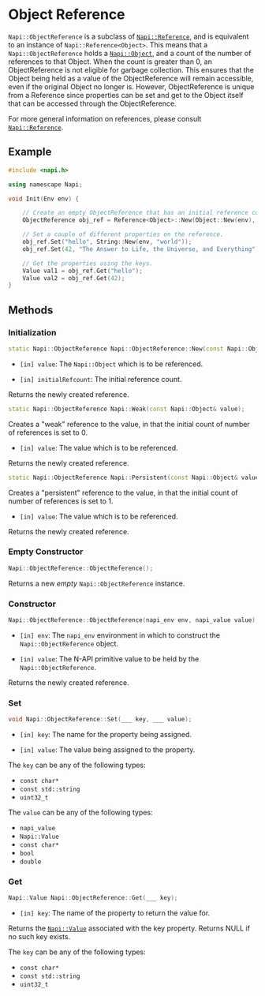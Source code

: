 # Object Reference

`Napi::ObjectReference` is a subclass of [`Napi::Reference`](reference.md), and is equivalent to an instance of `Napi::Reference<Object>`. This means that a `Napi::ObjectReference` holds a [`Napi::Object`](object.md), and a count of the number of references to that Object. When the count is greater than 0, an ObjectReference is not eligible for garbage collection. This ensures that the Object being held as a value of the ObjectReference will remain accessible, even if the original Object no longer is. However, ObjectReference is unique from a Reference since properties can be set and get to the Object itself that can be accessed through the ObjectReference.

For more general information on references, please consult [`Napi::Reference`](reference.md).

## Example
```cpp
#include <napi.h>

using namescape Napi;

void Init(Env env) {

    // Create an empty ObjectReference that has an initial reference count of 2.
    ObjectReference obj_ref = Reference<Object>::New(Object::New(env), 2);

    // Set a couple of different properties on the reference.
    obj_ref.Set("hello", String::New(env, "world"));
    obj_ref.Set(42, "The Answer to Life, the Universe, and Everything");

    // Get the properties using the keys.
    Value val1 = obj_ref.Get("hello");
    Value val2 = obj_ref.Get(42);
}
```

## Methods

### Initialization

```cpp
static Napi::ObjectReference Napi::ObjectReference::New(const Napi::Object& value, uint32_t initialRefcount = 0);
```

* `[in] value`: The `Napi::Object` which is to be referenced.

* `[in] initialRefcount`: The initial reference count.

Returns the newly created reference.

```cpp
static Napi::ObjectReference Napi::Weak(const Napi::Object& value);
```

Creates a "weak" reference to the value, in that the initial count of number of references is set to 0.

* `[in] value`: The value which is to be referenced.

Returns the newly created reference.

```cpp
static Napi::ObjectReference Napi::Persistent(const Napi::Object& value);
```

Creates a "persistent" reference to the value, in that the initial count of number of references is set to 1.

* `[in] value`: The value which is to be referenced.

Returns the newly created reference.

### Empty Constructor

```cpp
Napi::ObjectReference::ObjectReference();
```

Returns a new _empty_ `Napi::ObjectReference` instance.

### Constructor

```cpp
Napi::ObjectReference::ObjectReference(napi_env env, napi_value value);
```

* `[in] env`: The `napi_env` environment in which to construct the `Napi::ObjectReference` object.

* `[in] value`: The N-API primitive value to be held by the `Napi::ObjectReference`.

Returns the newly created reference.

### Set
```cpp
void Napi::ObjectReference::Set(___ key, ___ value);
```

* `[in] key`: The name for the property being assigned.

* `[in] value`: The value being assigned to the property.

The `key` can be any of the following types:
- `const char*`
- `const std::string`
- `uint32_t`

The `value` can be any of the following types:
- `napi_value`
- `Napi::Value`
- `const char*`
- `bool`
- `double`

### Get

```cpp
Napi::Value Napi::ObjectReference::Get(___ key);
```

* `[in] key`: The name of the property to return the value for.

Returns the [`Napi::Value`](value.md) associated with the key property. Returns NULL if no such key exists.

The `key` can be any of the following types:
- `const char*`
- `const std::string`
- `uint32_t`

